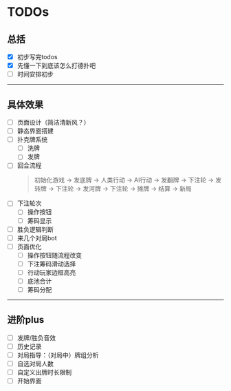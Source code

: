 # TODOs   

## 总括
- [x] 初步写完todos   
- [x] 先懂一下到底该怎么打德扑吧
- [ ] 时间安排初步   
----   
## 具体效果
- [ ] 页面设计（简洁清新风？）
- [ ] 静态界面搭建
- [ ] 扑克牌系统   
  - [ ] 洗牌
  - [ ] 发牌
- [ ] 回合流程  
  > 初始化游戏 → 发底牌 → 人类行动 → AI行动 → 发翻牌 → 下注轮 → 发转牌 → 下注轮 → 发河牌 → 下注轮 → 摊牌 → 结算 → 新局
- [ ] 下注轮次  
  - [ ] 操作按钮
  - [ ] 筹码显示
- [ ] 胜负逻辑判断
- [ ] 来几个对局bot  
- [ ] 页面优化  
  - [ ] 操作按钮随流程改变
  - [ ] 下注筹码滑动选择  
  - [ ] 行动玩家边框高亮  
  - [ ] 底池合计
  - [ ] 筹码分配
----   
## 进阶plus  
- [ ] 发牌/胜负音效   
- [ ] 历史记录    
- [ ] 对局指导：（对局中）牌组分析
- [ ] 自选对局人数
- [ ] 自定义出牌时长限制
- [ ] 开始界面